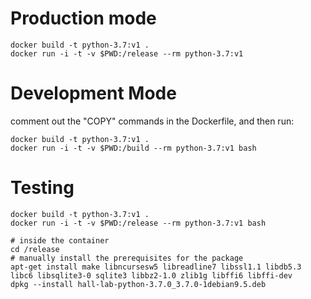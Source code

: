 # Production mode

    docker build -t python-3.7:v1 .
    docker run -i -t -v $PWD:/release --rm python-3.7:v1

# Development Mode

comment out the "COPY" commands in the Dockerfile, and then run:

    docker build -t python-3.7:v1 .
    docker run -i -t -v $PWD:/build --rm python-3.7:v1 bash

# Testing

    docker build -t python-3.7:v1 .
    docker run -i -t -v $PWD:/release --rm python-3.7:v1 bash

    # inside the container
    cd /release
    # manually install the prerequisites for the package
    apt-get install make libncursesw5 libreadline7 libssl1.1 libdb5.3 libc6 libsqlite3-0 sqlite3 libbz2-1.0 zlib1g libffi6 libffi-dev
    dpkg --install hall-lab-python-3.7.0_3.7.0-1debian9.5.deb
